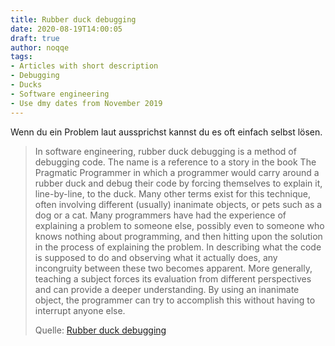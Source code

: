```yaml
---
title: Rubber duck debugging
date: 2020-08-19T14:00:05
draft: true
author: noqqe
tags:
- Articles with short description
- Debugging
- Ducks
- Software engineering
- Use dmy dates from November 2019
---
```


Wenn du ein Problem laut aussprichst kannst du es oft einfach selbst lösen.

> In software engineering, rubber duck debugging is a method of debugging code.
> The name is a reference to a story in the book The Pragmatic Programmer in
> which a programmer would carry around a rubber duck and debug their code by
> forcing themselves to explain it, line-by-line, to the duck. Many other terms
> exist for this technique, often involving different (usually) inanimate
> objects, or pets such as a dog or a cat.  Many programmers have had the
> experience of explaining a problem to someone else, possibly even to someone
> who knows nothing about programming, and then hitting upon the solution in the
> process of explaining the problem. In describing what the code is supposed to
> do and observing what it actually does, any incongruity between these two
> becomes apparent. More generally, teaching a subject forces its evaluation
> from different perspectives and can provide a deeper understanding. By using
> an inanimate object, the programmer can try to accomplish this without having
> to interrupt anyone else.
>
> Quelle: [Rubber duck debugging](https://en.wikipedia.org/wiki/Rubber_duck_debugging)
